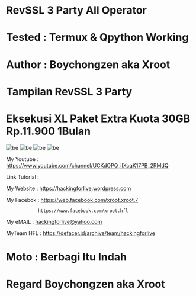 # RevSSL 3 Party All Operator

# Tested : Termux & Qpython Working

# Author : Boychongzen aka Xroot

# Tampilan RevSSL 3 Party
# Eksekusi XL Paket Extra Kuota 30GB Rp.11.900 1Bulan
![be](https://raw.githubusercontent.com/boychongzen18/RevSSL-Android/master/RevSSL.jpg)
![be](https://raw.githubusercontent.com/boychongzen18/RevSSL-Android/master/RevSSL1.jpg)
![be](https://raw.githubusercontent.com/boychongzen18/RevSSL-Android/master/qpython.jpg)
![be](https://raw.githubusercontent.com/boychongzen18/RevSSL-Android/master/popon.jpg)

My Youtube    : https://www.youtube.com/channel/UCKdOPQ_iIXcqK17PB_2RMdQ

Link Tutorial : 

My Website    : https://hackingforlive.wordpress.com

My Facebok    : https://web.facebook.com/xroot.xroot.7

                https://www.facebook.com/xroot.hfl

My eMAIL      : hackingforlive@yahoo.com

MyTeam HFL    : https://defacer.id/archive/team/hackingforlive

# Moto : Berbagi Itu Indah

# Regard Boychongzen aka Xroot
